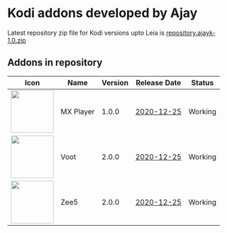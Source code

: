 # Kodi addons developed by Ajay

Latest repository zip file for Kodi versions upto Leia is [repository.ajayk-1.0.zip](https://github.com/Vikassm73/AjaykRepo/blob/main/Zips/repository.ajayk-1.0.zip)

## Addons in repository
|Icon|Name|Version|Release Date|Status|
|---|---|---|---|---|
|<img src="https://github.com/Vikassm73/AjaykRepo/blob/main/Zips/plugin.video.MXPlayer/icon.png" width="96">|MX Player|1.0.0|[2020-12-25](https://raw.githubusercontent.com/Vikassm73/AjaykRepo/main/Zips/plugin.video.MXPlayer/changelog.txt)|Working
|<img src="https://github.com/Vikassm73/AjaykRepo/blob/main/Zips/plugin.video.voot/icon.png" width="96">|Voot|2.0.0|[2020-12-25](https://raw.githubusercontent.com/Vikassm73/AjaykRepo/main/Zips/plugin.video.voot/changelog.txt)|Working
|<img src="https://github.com/Vikassm73/AjaykRepo/blob/main/Zips/plugin.video.zee5/icon_zee5.jpg" width="96">|Zee5|2.0.0|[2020-12-25](https://raw.githubusercontent.com/Vikassm73/AjaykRepo/main/Zips/plugin.video.zee5/changelog.txt)|Working
